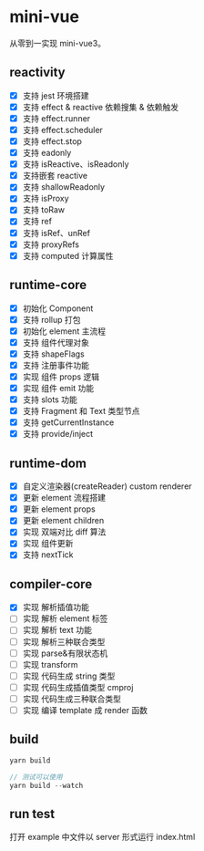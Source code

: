 # mini-vue

从零到一实现 mini-vue3。

## reactivity

- [x] 支持 jest 环境搭建
- [x] 支持 effect & reactive 依赖搜集 & 依赖触发
- [x] 支持 effect.runner
- [x] 支持 effect.scheduler
- [x] 支持 effect.stop
- [x] 支持 eadonly
- [x] 支持 isReactive、isReadonly
- [x] 支持嵌套 reactive
- [x] 支持 shallowReadonly
- [x] 支持 isProxy
- [x] 支持 toRaw
- [x] 支持 ref
- [x] 支持 isRef、unRef
- [x] 支持 proxyRefs
- [x] 支持 computed 计算属性

## runtime-core

- [x] 初始化 Component
- [x] 支持 rollup 打包
- [x] 初始化 element 主流程
- [x] 支持 组件代理对象
- [x] 支持 shapeFlags
- [x] 支持 注册事件功能
- [x] 实现 组件 props 逻辑
- [x] 实现 组件 emit 功能
- [x] 支持 slots 功能
- [x] 支持 Fragment 和 Text 类型节点
- [x] 支持 getCurrentInstance
- [x] 支持 provide/inject

## runtime-dom

- [x] 自定义渲染器(createReader) custom renderer
- [x] 更新 element 流程搭建
- [x] 更新 element props
- [x] 更新 element children
- [x] 实现 双端对比 diff 算法
- [x] 实现 组件更新
- [x] 支持 nextTick

## compiler-core

- [x] 实现 解析插值功能
- [ ] 实现 解析 element 标签
- [ ] 实现 解析 text 功能
- [ ] 实现 解析三种联合类型
- [ ] 实现 parse&有限状态机
- [ ] 实现 transform
- [ ] 实现 代码生成 string 类型
- [ ] 实现 代码生成插值类型 cmproj
- [ ] 实现 代码生成三种联合类型
- [ ] 实现 编译 template 成 render 函数

## build

```javascript
yarn build

// 测试可以使用
yarn build --watch
```

## run test

打开 example 中文件以 server 形式运行 index.html

